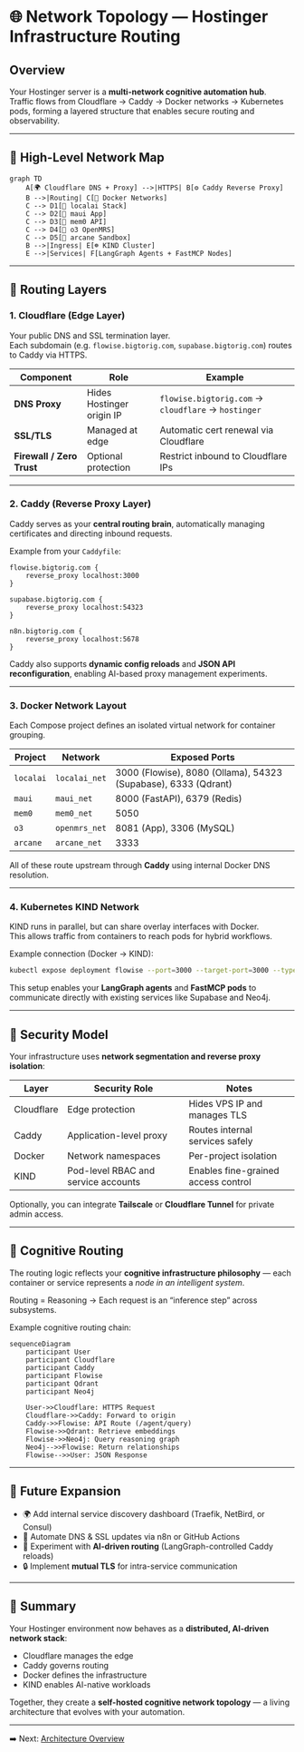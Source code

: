# 🌐 Network Topology — Hostinger Infrastructure Routing

## Overview

Your Hostinger server is a **multi-network cognitive automation hub**.  
Traffic flows from Cloudflare → Caddy → Docker networks → Kubernetes pods, forming a layered structure that enables secure routing and observability.

---

## 🧭 High-Level Network Map

```mermaid
graph TD
    A[🌍 Cloudflare DNS + Proxy] -->|HTTPS| B[⚙️ Caddy Reverse Proxy]
    B -->|Routing| C[🐳 Docker Networks]
    C --> D1[🧠 localai Stack]
    C --> D2[💬 maui App]
    C --> D3[🧬 mem0 API]
    C --> D4[🏥 o3 OpenMRS]
    C --> D5[🔮 arcane Sandbox]
    B -->|Ingress| E[☸️ KIND Cluster]
    E -->|Services| F[LangGraph Agents + FastMCP Nodes]
```

---

## 🧩 Routing Layers

### 1. Cloudflare (Edge Layer)
Your public DNS and SSL termination layer.  
Each subdomain (e.g. `flowise.bigtorig.com`, `supabase.bigtorig.com`) routes to Caddy via HTTPS.

| Component | Role | Example |
|------------|------|----------|
| **DNS Proxy** | Hides Hostinger origin IP | `flowise.bigtorig.com` → `cloudflare` → `hostinger` |
| **SSL/TLS** | Managed at edge | Automatic cert renewal via Cloudflare |
| **Firewall / Zero Trust** | Optional protection | Restrict inbound to Cloudflare IPs |

---

### 2. Caddy (Reverse Proxy Layer)
Caddy serves as your **central routing brain**, automatically managing certificates and directing inbound requests.

Example from your `Caddyfile`:

```caddyfile
flowise.bigtorig.com {
    reverse_proxy localhost:3000
}

supabase.bigtorig.com {
    reverse_proxy localhost:54323
}

n8n.bigtorig.com {
    reverse_proxy localhost:5678
}
```

Caddy also supports **dynamic config reloads** and **JSON API reconfiguration**, enabling AI-based proxy management experiments.

---

### 3. Docker Network Layout

Each Compose project defines an isolated virtual network for container grouping.

| Project | Network | Exposed Ports |
|----------|----------|----------------|
| `localai` | `localai_net` | 3000 (Flowise), 8080 (Ollama), 54323 (Supabase), 6333 (Qdrant) |
| `maui` | `maui_net` | 8000 (FastAPI), 6379 (Redis) |
| `mem0` | `mem0_net` | 5050 |
| `o3` | `openmrs_net` | 8081 (App), 3306 (MySQL) |
| `arcane` | `arcane_net` | 3333 |

All of these route upstream through **Caddy** using internal Docker DNS resolution.

---

### 4. Kubernetes KIND Network

KIND runs in parallel, but can share overlay interfaces with Docker.  
This allows traffic from containers to reach pods for hybrid workflows.

Example connection (Docker → KIND):
```bash
kubectl expose deployment flowise --port=3000 --target-port=3000 --type=NodePort
```

This setup enables your **LangGraph agents** and **FastMCP pods** to communicate directly with existing services like Supabase and Neo4j.

---

## 🔐 Security Model

Your infrastructure uses **network segmentation and reverse proxy isolation**:

| Layer | Security Role | Notes |
|--------|----------------|-------|
| Cloudflare | Edge protection | Hides VPS IP and manages TLS |
| Caddy | Application-level proxy | Routes internal services safely |
| Docker | Network namespaces | Per-project isolation |
| KIND | Pod-level RBAC and service accounts | Enables fine-grained access control |

Optionally, you can integrate **Tailscale** or **Cloudflare Tunnel** for private admin access.

---

## 🧠 Cognitive Routing

The routing logic reflects your **cognitive infrastructure philosophy** — each container or service represents a *node in an intelligent system*.

Routing = Reasoning → Each request is an “inference step” across subsystems.

Example cognitive routing chain:

```mermaid
sequenceDiagram
    participant User
    participant Cloudflare
    participant Caddy
    participant Flowise
    participant Qdrant
    participant Neo4j

    User->>Cloudflare: HTTPS Request
    Cloudflare->>Caddy: Forward to origin
    Caddy->>Flowise: API Route (/agent/query)
    Flowise->>Qdrant: Retrieve embeddings
    Flowise->>Neo4j: Query reasoning graph
    Neo4j-->>Flowise: Return relationships
    Flowise-->>User: JSON Response
```

---

## 🚀 Future Expansion

- 🌍 Add internal service discovery dashboard (Traefik, NetBird, or Consul)  
- 🔁 Automate DNS & SSL updates via n8n or GitHub Actions  
- 🧠 Experiment with **AI-driven routing** (LangGraph-controlled Caddy reloads)  
- 🔒 Implement **mutual TLS** for intra-service communication  

---

## 🧩 Summary

Your Hostinger environment now behaves as a **distributed, AI-driven network stack**:  
- Cloudflare manages the edge  
- Caddy governs routing  
- Docker defines the infrastructure  
- KIND enables AI-native workloads  

Together, they create a **self-hosted cognitive network topology** — a living architecture that evolves with your automation.

---

➡️ Next: [Architecture Overview](./07_architecture_overview.md)

